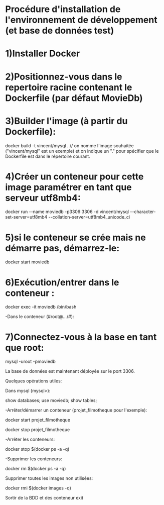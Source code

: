 # Procédure d'installation de l'environnement de développement (et base de données test)

# 1)Installer Docker

# 2)Positionnez-vous dans le repertoire racine contenant le Dockerfile (par défaut MovieDb)

# 3)Builder l'image (à partir du Dockerfile):

docker build -t vincent/mysql .
// on nomme l'image souhaitée ("vincent/mysql" est un exemple) et on indique un "." pour spécifier que le Dockerfile est dans le répertoire courant.

# 4)Créer un conteneur pour cette image paramétrer en tant que serveur utf8mb4:

docker run --name moviedb -p3306:3306 -d vincent/mysql --character-set-server=utf8mb4 --collation-server=utf8mb4_unicode_ci

# 5)si le conteneur se crée mais ne démarre pas, démarrez-le:
docker start moviedb

# 6)Exécution/entrer dans le conteneur :

docker exec -it moviedb /bin/bash

-Dans le conteneur (#root@.../#):
# 7)Connectez-vous à la base en tant que root:

mysql -uroot -pmoviedb

La base de données est maintenant déployée sur le port 3306.

Quelques opérations utiles:

Dans mysql (mysql>):

show databases; 
use moviedb;
show tables;



-Arrêter/démarrer un conteneur (projet_filmotheque pour l'exemple):

docker start projet_filmotheque

docker stop projet_filmotheque

-Arrêter les conteneurs:

docker stop $(docker ps -a -q)

-Supprimer les conteneurs:

docker rm $(docker ps -a -q)


Supprimer toutes les images non utilisées:

docker rmi $(docker images -q)


Sortir de la BDD et des conteneur
exit